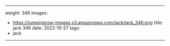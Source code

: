 
---
weight: 346
images:
- https://jumpingcow-images.s3.amazonaws.com/jack/jack_346.png
title: jack 346
date: 2022-10-27
tags:
- jack
---
